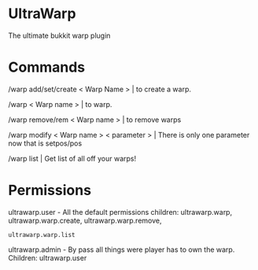 UltraWarp
=========

The ultimate bukkit warp plugin

Commands
=========
/warp add/set/create < Warp Name > | to create a warp.

/warp < Warp name > | to warp.

/warp remove/rem < Warp name > | to remove warps

/warp modify < Warp name > < parameter > | There is only one parameter now that is setpos/pos

/warp list | Get list of all off your warps!

Permissions
==========
ultrawarp.user - All the default permissions
    children: ultrawarp.warp, ultrawarp.warp.create, ultrawarp.warp.remove,
    
    ultrawarp.warp.list
    
ultrawarp.admin - By pass all things were player has to own the warp.
    Children: ultrawarp.user
